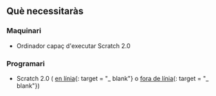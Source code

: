 ## Què necessitaràs

### Maquinari

+ Ordinador capaç d'executar Scratch 2.0

### Programari

+ Scratch 2.0 ( [en línia](https://scratch.mit.edu/projects/editor/){: target = "_ blank"} o [fora de línia](https://scratch.mit.edu/scratch2download/)(: target = "_ blank"})
